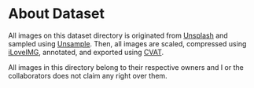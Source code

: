# About Dataset

All images on this dataset directory is originated from [Unsplash](https://unsplash.com/) and sampled using [Unsample](https://unsample.net/). Then, all images are scaled, compressed using [iLoveIMG](https://www.iloveimg.com/compress-image/compress-jpg), annotated, and exported using [CVAT](https://app.cvat.ai/).

All images in this directory belong to their respective owners and I or the collaborators does not claim any right over them.
